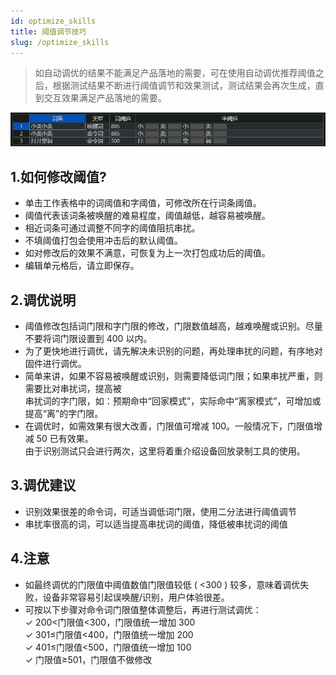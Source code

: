 ```yaml
---
id: optimize_skills
title: 阈值调节技巧
slug: /optimize_skills
---
```


> 如自动调优的结果不能满足产品落地的需要，可在使用自动调优推荐阈值之后，根据测试结果不断进行阈值调节和效果测试，测试结果会再次生成，直到交互效果满足产品落地的需要。

![](./files/1611042634580.png)

## 1.如何修改阈值?

* 单击工作表格中的词阈值和字阈值，可修改所在行词条阈值。
* 阈值代表该词条被唤醒的难易程度，阈值越低，越容易被唤醒。
* 相近词条可通过调整不同字的阈值阻抗串扰。
* 不填阈值打包会使用冲击后的默认阈值。
* 如对修改后的效果不满意，可恢复为上一次打包成功后的阈值。
* 编辑单元格后，请立即保存。

## 2.调优说明
* 阈值修改包括词门限和字门限的修改，门限数值越高，越难唤醒或识别。尽量不要将词门限设置到 400 以内。<br/>
* 为了更快地进行调优，请先解决未识别的问题，再处理串扰的问题，有序地对固件进行调优。<br/>
* 简单来讲，如果不容易被唤醒或识别，则需要降低词门限；如果串扰严重，则需要比对串扰词，提高被<br/>
串扰词的字门限，如：预期命中“回家模式”，实际命中“离家模式”，可增加或提高“离”的字门限。<br/>
* 在调优时，如需效果有很大改善，门限值可增减 100。一般情况下，门限值增减 50 已有效果。<br/>
由于识别测试只会进行两次，这里将着重介绍设备回放录制工具的使用。<br/>


## 3.调优建议

* 识别效果很差的命令词，可适当调低词门限，使用二分法进行阈值调节
* 串扰率很高的词，可以适当提高串扰词的阈值，降低被串扰词的阈值

## 4.注意 

* 如最终调优的门限值中阈值数值门限值较低 ( <300 ) 较多，意味着调优失败，设备非常容易引起误唤醒/识别，用户体验很差。<br/>
* 可按以下步骤对命令词门限值整体调整后，再进行测试调优：<br/>
✓ 200<门限值<300，门限值统一增加 300<br/>
✓ 301≤门限值<400，门限值统一增加 200<br/>
✓ 401≤门限值<500，门限值统一增加 100<br/>
✓ 门限值≥501，门限值不做修改<br/>